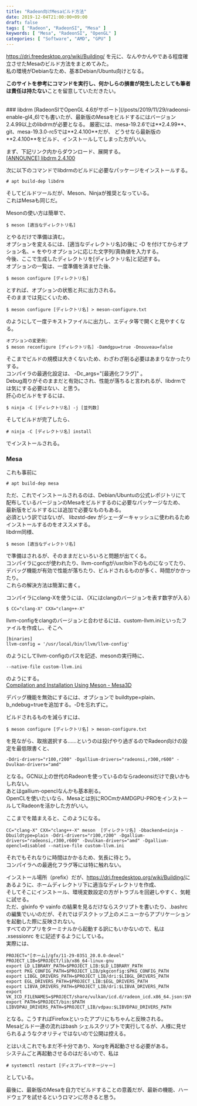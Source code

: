 ```yaml
---
title: "Radeon向けMesaビルド方法"
date: 2019-12-04T21:00:00+09:00
draft: false
tags: [ "Radeon", "RadeonSI", "Mesa" ]
keywords: [ "Mesa", "RadeonSI", "OpenGL" ]
categories: [ "Software", "AMD", "GPU" ]
---
```


<https://dri.freedesktop.org/wiki/Building/>
を元に、なんやかんやである程度確立させたMesaのビルド方法をまとめてみた。  
私の環境がDebianなため、基本Debian/Ubuntu向けとなる。  

**このサイトを参考にコマンドを実行し、何かしらの損害が発生したとしても筆者は責任は持たない**ことを留意していただきたい。  

<br>
### libdrm
[RadeonSIでOpenGL 4.6がサポート](/posts/2019/11/29/radeonsi-enable-gl4_6)でも書いたが、最新版のMesaをビルドするにはバージョン2.4.99以上のlibdrmが必要となる。  
厳密には、mesa-19.2.6では**2.4.99**、git、mesa-19.3.0-rc5では**2.4.100**だが、  
どうせなら最新版の**2.4.100**をビルド、インストールしてしまった方がいい。  

まず、下記リンク内からダウンロード、展開する。  
[[ANNOUNCE] libdrm 2.4.100](https://lists.x.org/archives/xorg-announce/2019-October/003028.html)  

次に以下のコマンドでlibdrmのビルドに必要なパッケージをインストールする。  

	# apt build-dep libdrm

そしてビルドツールだが、Meson、Ninjaが推奨となっている。  
これはMesaも同じだ。  

Mesonの使い方は簡単で、

	$ meson [適当なディレクトリ名]

とやるだけで準備は済む。  
オプションを変えるには、[適当なディレクトリ名]の後に -D を付けてからオプション名、= をやりオプションに応じた文字列/真偽値を入力する。  
今後、ここで生成したディレクトリを[ディレクトリ名]と記述する。  
オプションの一覧は、一度準備を済ませた後、

	$ meson configure [ディレクトリ名]

とすれば、オプションの状態と共に出力される。  
そのままでは見にくいため、

	$ meson configure [ディレクトリ名] > meson-configure.txt

のようにして一度テキストファイルに出力し、エディタ等で開くと見やすくなる。  

	オプションの変更例:
	$ meson reconfigure [ディレクトリ名] -Damdgpu=true -Dnouveau=false

そこまでビルドの規模は大きくないため、わざわざ削る必要はあまりなかったりする。  
コンパイラの最適化設定は、 -Dc_args="[最適化フラグ]" 。  
Debug周りがそのままだと有効にされ、性能が落ちると言われるが、libdrmでは気にする必要はない、と思う。  
肝心のビルドをするには、

	$ ninja -C [ディレクトリ名] -j [並列数]

そしてビルドが完了したら、

	# ninja -C [ディレクトリ名] install

でインストールされる。  

### Mesa
これも事前に

	# apt build-dep mesa

ただ、これでインストールされるのは、Debian/Ubuntuの公式レポジトリにて配布しているバージョンのMesaをビルドするのに必要なパッケージなため、  
最新版をビルドするには追加で必要なものもある。  
必須という訳ではないが、 libzstd-dev がシェーダーキャッシュに使われるためインストールするのをオススメする。  
libdrm同様、

	$ meson [適当なディレクトリ名]

で準備はされるが、そのままだといろいろと問題が出てくる。  
コンパイラにgccが使われたり、llvm-configが/usr/bin下のものになってたり、デバッグ機能が有効で性能が落ちたり、ビルドされるものが多く、時間がかかったり。  
これらの解決方法は簡潔に書く。  

コンパイラにclang-Xを使うには、（Xにはclangのバージョンを表す数字が入る）

	$ CC="clang-X" CXX="clang++-X"

llvm-configをclangのバージョンと合わせるには、custom-llvm.iniといったファイルを作成し、そこへ

	[binaries]
	llvm-config = '/usr/local/bin/llvm/llvm-config'

のようにしてllvm-configのパスを記述、mesonの実行時に、

	--native-file custom-llvm.ini

のようにする。  
[Compilation and Installation Using Meson - Mesa3D](https://www.mesa3d.org/meson.html#advanced)  

デバッグ機能を無効にするには、オプションで buildtype=plain、b_ndebug=trueを追加する。-Dを忘れずに。  

ビルドされるものを減らすには、

	$ meson configure [ディレクトリ名] > meson-configure.txt

を見ながら、取捨選択する……というのは投げやり過ぎるのでRadeon向けの設定を最低限書くと、

	-Ddri-drivers="r100,r200" -Dgallium-drivers="radeonsi,r300,r600" -Dvulkan-drivers="amd"

となる。GCN以上の世代のRadeonを使っているのならradeonsiだけで良いかもしれない。  
あとはgallium-openclなんかも基本削る。  
OpenCLを使いたいなら、Mesaとは別にROCmかAMDGPU-PROをインストールしてRadeonを活かした方がいい。  

ここまでを踏まえると、このようになる。  

	CC="clang-X" CXX="clang++-X" meson  [ディレクトリ名] -Dbackend=ninja -Dbuildtype=plain -Ddri-drivers="r100,r200" -Dgallium-drivers="radeonsi,r300,r600" -Dvulkan-drivers="amd" -Dgallium-opencl=disabled --native-file custom-llvm.ini

それでもそれなりに時間はかかるため、気長に待とう。  
コンパイラへの最適化フラグ等には特に触れない。  

インストール場所（prefix）だが、<https://dri.freedesktop.org/wiki/Building/>にあるように、ホームディレクトリ下に適当なディレクトリを作成、  
そしてそこにインストール、環境変数設定の方がトラブルを回避しやすく、気軽に試せる。  
ただ、glxinfo や vainfo の結果を見るだけならスクリプトを書いたり、.bashrcの編集でいいのだが、それではデスクトップ上のメニューからアプリケーションを起動した際に反映されない。  
すべてのアプリをターミナルから起動する訳にもいかないので、私は .xsessionrc をに記述するようにしている。  
実際には、

	PROJECT="[ホーム]/gfx/11-29-0351_20.0.0-devel"
	PROJECT_LIB=$PROJECT/lib/x86_64-linux-gnu
	export LD_LIBRARY_PATH=$PROJECT_LIB:$LD_LIBRARY_PATH
	export PKG_CONFIG_PATH=$PROJECT_LIB/pkgconfig:$PKG_CONFIG_PATH
	export LIBGL_DRIVERS_PATH=$PROJECT_LIB/dri:$LIBGL_DRIVERS_PATH
	export EGL_DRIVERS_PATH=$PROJECT_LIB:$EGL_DRIVERS_PATH
	export LIBVA_DRIVERS_PATH=$PROJECT_LIB/dri:$LIBVA_DRIVERS_PATH
	export VK_ICD_FILENAMES=$PROJECT/share/vulkan/icd.d/radeon_icd.x86_64.json:$VK_ICD_FILENAMES
	export PATH=$PROJECT/bin:$PATH
	LIBVDPAU_DRIVERS_PATH=$PROJECT_LIB/vdpau:$LIBVDPAU_DRIVERS_PATH

となる。こうすればFirefoxといったアプリにもちゃんと反映される。  
Mesaビルド一連の流れはbash シェルスクリプトで実行してるが、人様に見せられるようなクオリティではないので公開は控える。  

とはいえこれでもまだ不十分であり、Xorgを再起動させる必要がある。  
システムごと再起動させるのはだるいので、私は

	# systemctl restart [ディスプレイマネージャー]

としている。  

最後に、最新版のMesaを自力でビルドすることの意義だが、最新の機能、ハードウェアを試せるというロマンに尽きると思う。  
